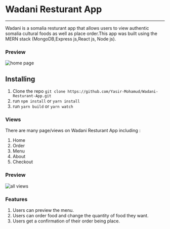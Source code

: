# Wadani Resturant App
-------------------------
Wadani is a somalia resturant app that allows users to view authentic somalia cultural foods as well as place order.This app was built using the MERN stack (MongoDB,Express js,React js, Node js).

### Preview

![home page](https://github.com/Yasir-Mohamud/Wadani-Resturant-App/assets/59776082/a9a08aab-65a7-410d-93a7-b0ea229284a1)


## Installing
 1. Clone the repo `git clone https://github.com/Yasir-Mohamud/Wadani-Resturant-App.git `
 2. run `npm install` or `yarn install`
 3. run `yarn build` or `yarn watch`

### Views
There are many page/views on Wadani Resturant App including :
1. Home
2. Order
3. Menu
4. About
5. Checkout

 ### Preview
![all views](https://github.com/Yasir-Mohamud/Wadani-Resturant-App/assets/59776082/a0feedcc-f9e2-469c-b26e-46e62ff99b96)

### Features
1. Users can preview the menu.
2. Users can order food and change the quantity of food they want.
3. Users get a confirmation of their order being place.
